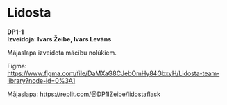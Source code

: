 # Lidosta
**DP1-1**  
**Izveidoja: Ivars Žeibe, Ivars Levāns**

Mājaslapa izveidota mācību nolūkiem.

Figma:  
https://www.figma.com/file/DaMXaG8CJebOmHy84GbxyH/Lidosta-team-library?node-id=0%3A1

Mājaslapa: 
https://replit.com/@DP1IZeibe/lidostaflask